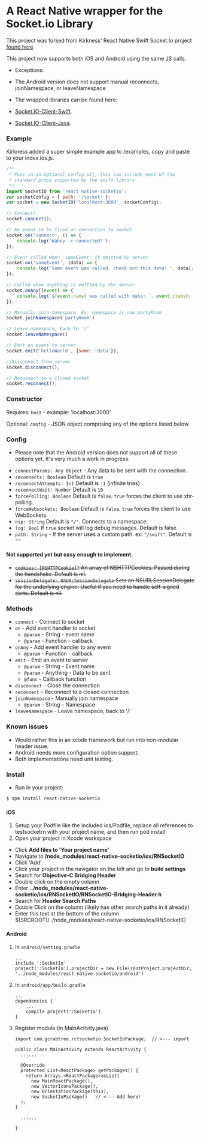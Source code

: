 # A React Native wrapper for the Socket.io Library

This project was forked from Kirkness' React Native Swift Socket.Io project
[found here](https://github.com/kirkness/react-native-swift-socketio)

This project now supports both iOS and Android using the same JS calls.
* Exceptions:
 * The Android version does not support manual reconnects, joinNamespace, or leaveNamespace

* The wrapped libraries can be found here:
 * [Socket.IO-Client-Swift](https://github.com/socketio/socket.io-client-swift).
 * [Socket.IO-Client-Java](https://github.com/socketio/socket.io-client-java).

### Example
Kirkness added a super simple example app to /examples, copy and paste to your index.ios.js.
``` js
/**
 * Pass in an optional config obj, this can include most of the
 * standard props supported by the swift library
 */
import SocketIO from 'react-native-socketio';
var socketConfig = { path: '/socket' };
var socket = new SocketIO('localhost:3000', socketConfig);

// Connect!
socket.connect();

// An event to be fired on connection to socket
socket.on('connect', () => {
    console.log('Wahey -> connected!');
});

// Event called when 'someEvent' it emitted by server
socket.on('someEvent', (data) => {
    console.log('Some event was called, check out this data: ', data);
});

// Called when anything is emitted by the server
socket.onAny((event) => {
    console.log(`${event.name} was called with data: `, event.items);
});

// Manually join namespace. Ex: namespace is now partyRoom
socket.joinNamespace('partyRoom')

// Leave namespace, back to '/'
socket.leaveNamespace()

// Emit an event to server
socket.emit('helloWorld', {some: 'data'});

//Disconnect from server
socket.disconnect();

// Reconnect to a closed socket
socket.reconnect();
```

### Constructor

Requires:
`host` - example: 'localhost:3000'

Optional:
`config` - JSON object comprising any of the options listed below.


### Config
* Please note that the Android version does not support all of these options yet. It's very much a work in progress.

- `connectParams: Any Object` - Any data to be sent with the connection.
- `reconnects: Boolean` Default is `true`
- `reconnectAttempts: Int` Default is `-1` (infinite tries)
- `reconnectWait: Number` Default is `10`
- `forcePolling: Boolean` Default is `false`. `true` forces the client to use xhr-polling.
- `forceWebsockets: Boolean` Default is `false`. `true` forces the client to use WebSockets.
- `nsp: String` Default is `"/"`. Connects to a namespace.
- `log: Bool` If `true` socket will log debug messages. Default is false.
- `path: String` - If the server uses a custom path. ex: `"/swift"`. Default is `""`

#### Not supported yet but easy enough to implement.

- ~~`cookies: [NSHTTPCookie]?` An array of NSHTTPCookies. Passed during the handshake. Default is nil.~~
- ~~`sessionDelegate: NSURLSessionDelegate` Sets an NSURLSessionDelegate for the underlying engine. Useful if you need to handle self-signed certs. Default is nil.~~

### Methods

- `connect` - Connect to socket
- `on` - Add event handler to socket
    - `@param` - String - event name
    - `@param` - Function - callback
- `onAny` - Add event handler to any event
    - `@param` - Function - callback
- `emit` - Emit an event to server
    - `@param` - String - Event name
    - `@param` - Anything - Data to be sent
    - `@func`  - Callback function
- `disconnect` - Close the connection
- `reconnect` - Reconnect to a closed connection
- `joinNamespace` - Manually join namespace
    - `@param` - String - Namespace
- `leaveNamespace` - Leave namespace, back to '/'

### Known issues

- Would rather this in an xcode framework but run into non-modular header issue.
- Android needs more configuration option support.
- Both implementations need unit testing.

### Install

- Run in your project:
```sh
$ npm install react-native-socketio
```

#### iOS
1. Setup your Podfile like the included ios/Podfile, replace all references to testsocketrn with your project name, and then run pod install. 
2. Open your project in Xcode workspace
- Click **Add files to 'Your project name'**
- Navigate to **/node_modules/react-native-socketio/ios/RNSocketIO**
- Click 'Add'
- Click your project in the navigator on the left and go to **build settings**
- Search for **Objective-C Bridging Header**
- Double click on the empty column
- Enter **../node_modules/react-native-socketio/ios/RNSocketIO/RNSocketIO-Bridging-Header.h**
- Search for **Header Search Paths**
- Double Click on the column (likely has other search paths in it already)
- Enter this text at the bottom of the column $(SRCROOT)/../node_modules/react-native-socketio/ios/RNSocketIO

#### Android

1. In `android/setting.gradle`

    ```
    ...
    include ':SocketIo'
    project(':SocketIo').projectDir = new File(rootProject.projectDir, '../node_modules/react-native-socketio/android')
    ```

2. In `android/app/build.gradle`

    ```
    ...
    dependencies {
        ...
        compile project(':SocketIo')
    }
    ```

3. Register module (in MainActivity.java)

    ```
    import com.gcrabtree.rctsocketio.SocketIoPackage;  // <--- import

    public class MainActivity extends ReactActivity {
      ......

      @Override
      protected List<ReactPackage> getPackages() {
        return Arrays.<ReactPackage>asList(
          new MainReactPackage(),
          new VectorIconsPackage(),
          new OrientationPackage(this),
          new SocketIoPackage()   // <--- Add here!
      );
    }

      ......

    }
    ```
